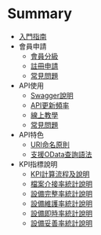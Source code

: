 # Summary

* [入門指南](README.md)
* 會員申請
  * [會員分級](Member/MemberType.md)
  * [註冊申請](Member/GoRegister.md)
  * [常見問題](Member/MemberFAQ.md)
* API使用 
  * [Swagger說明](API/Swagger.md)
  * [API更新頻率](API/UpdateFrequency.md)
  * [線上教學](API/Demo.md)
  * [常見問題](API/FAQ.md)
* API特色
  * [URI命名原則](API/URI.md)
  * [支援OData查詢語法](API/OData.md)
* KPI指標說明
  * [KPI計算流程及說明](KPI/SOP.md)
  * [檔案介接率統計說明](KPI/File.md)
  * [設備完整率統計說明](KPI/Complete.md)
  * [設備維護率統計說明](KPI/Maintain.md)
  * [設備即時率統計說明](KPI/Update.md)
  * [設備妥善率統計說明](KPI/Proper.md)
